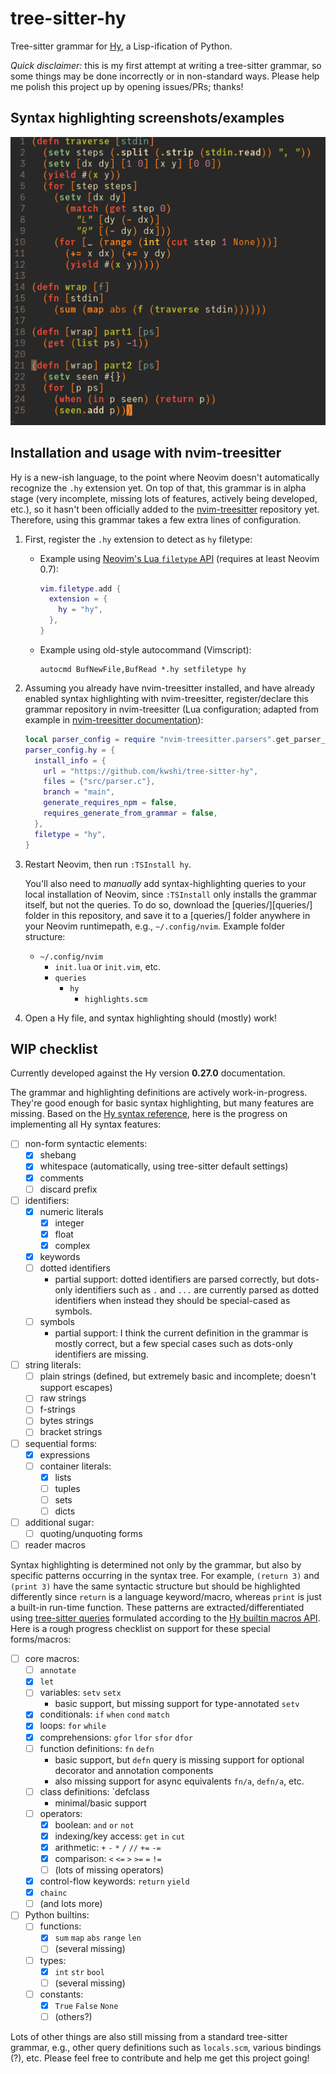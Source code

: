 # tree-sitter-hy

Tree-sitter grammar for [Hy][hy], a Lisp-ification of Python.

_Quick disclaimer:_ this is my first attempt at writing a tree-sitter grammar, so some things may be done incorrectly or in non-standard ways. Please help me polish this project up by opening issues/PRs; thanks!

[hy]: http://hylang.org

## Syntax highlighting screenshots/examples

![Advent of Code 2016 day 1 solution in Hy](doc/screenshot/aoc-2016-01.png)

## Installation and usage with nvim-treesitter

Hy is a new-ish language, to the point where Neovim doesn't automatically recognize the `.hy` extension yet. On top of that, this grammar is in alpha stage (very incomplete, missing lots of features, actively being developed, etc.), so it hasn't been officially added to the [nvim-treesitter][nvim-treesitter] repository yet. Therefore, using this grammar takes a few extra lines of configuration.

1. First, register the `.hy` extension to detect as `hy` filetype:

   - Example using [Neovim's Lua `filetype` API][nvim-lua-filetype] (requires at least Neovim 0.7):
     ```lua
     vim.filetype.add {
       extension = {
         hy = "hy",
       },
     }
     ```
   - Example using old-style autocommand (Vimscript):
     ```vim
     autocmd BufNewFile,BufRead *.hy setfiletype hy
     ```

2. Assuming you already have nvim-treesitter installed, and have already enabled syntax highlighting with nvim-treesitter, register/declare this grammar repository in nvim-treesitter (Lua configuration; adapted from example in [nvim-treesitter documentation][nvim-treesitter-declare]):

   ```lua
   local parser_config = require "nvim-treesitter.parsers".get_parser_configs()
   parser_config.hy = {
     install_info = {
       url = "https://github.com/kwshi/tree-sitter-hy",
       files = {"src/parser.c"},
       branch = "main",
       generate_requires_npm = false,
       requires_generate_from_grammar = false,
     },
     filetype = "hy",
   }
   ```

3. Restart Neovim, then run `:TSInstall hy`.

   You'll also need to _manually_ add syntax-highlighting queries to your local installation of Neovim, since `:TSInstall` only installs the grammar itself, but not the queries. To do so, download the [queries/][queries/] folder in this repository, and save it to a [queries/] folder anywhere in your Neovim runtimepath, e.g., `~/.config/nvim`. Example folder structure:

   - `~/.config/nvim`
     - `init.lua` or `init.vim`, etc.
     - `queries`
       - `hy`
         - `highlights.scm`

4. Open a Hy file, and syntax highlighting should (mostly) work!

[nvim-treesitter]: https://github.com/nvim-treesitter/nvim-treesitter
[nvim-treesitter-declare]: https://github.com/nvim-treesitter/nvim-treesitter/tree/master#adding-parsers
[nvim-lua-filetype]: https://neovim.io/doc/user/lua.html#vim.filetype

## WIP checklist

Currently developed against the Hy version **0.27.0** documentation.

The grammar and highlighting definitions are actively work-in-progress. They're good enough for basic syntax highlighting, but many features are missing. Based on the [Hy syntax reference][hy-syntax-reference], here is the progress on implementing all Hy syntax features:

- [ ] non-form syntactic elements:
  - [x] shebang
  - [x] whitespace (automatically, using tree-sitter default settings)
  - [x] comments
  - [ ] discard prefix
- [ ] identifiers:
  - [x] numeric literals
    - [x] integer
    - [x] float
    - [x] complex
  - [x] keywords
  - [ ] dotted identifiers
    - partial support: dotted identifiers are parsed correctly, but dots-only identifiers such as `.` and `...` are currently parsed as dotted identifiers when instead they should be special-cased as symbols.
  - [ ] symbols
    - partial support: I think the current definition in the grammar is mostly correct, but a few special cases such as dots-only identifiers are missing.
- [ ] string literals:
  - [ ] plain strings (defined, but extremely basic and incomplete; doesn't support escapes)
  - [ ] raw strings
  - [ ] f-strings
  - [ ] bytes strings
  - [ ] bracket strings
- [ ] sequential forms:
  - [x] expressions
  - [ ] container literals:
    - [x] lists
    - [ ] tuples
    - [ ] sets
    - [ ] dicts
- [ ] additional sugar:
  - [ ] quoting/unquoting forms
- [ ] reader macros

Syntax highlighting is determined not only by the grammar, but also by specific patterns occurring in the syntax tree. For example, `(return 3)` and `(print 3)` have the same syntactic structure but should be highlighted differently since `return` is a language keyword/macro, whereas `print` is just a built-in run-time function. These patterns are extracted/differentiated using [tree-sitter queries][nvim-treesitter-queries] formulated according to the [Hy builtin macros API][hy-builtin-macros]. Here is a rough progress checklist on support for these special forms/macros:

- [ ] core macros:
  - [ ] `annotate`
  - [x] `let`
  - [ ] variables: `setv` `setx`
    - basic support, but missing support for type-annotated `setv`
  - [x] conditionals: `if` `when` `cond` `match`
  - [x] loops: `for` `while`
  - [x] comprehensions: `gfor` `lfor` `sfor` `dfor`
  - [ ] function definitions: `fn` `defn`
    - basic support, but `defn` query is missing support for optional decorator and annotation components
    - also missing support for async equivalents `fn/a`, `defn/a`, etc.
  - [ ] class definitions: `defclass
    - minimal/basic support
  - [ ] operators:
    - [x] boolean: `and` `or` `not`
    - [x] indexing/key access: `get` `in` `cut`
    - [x] arithmetic: `+` `-` `*` `/` `//` `+=` `-=`
    - [x] comparison: `<` `<=` `>` `>=` `=` `!=`
    - [ ] (lots of missing operators)
  - [x] control-flow keywords: `return` `yield`
  - [x] `chainc`
  - [ ] (and lots more)
- [ ] Python builtins:
  - [ ] functions:
    - [x] `sum` `map` `abs` `range` `len`
    - [ ] (several missing)
  - [ ] types:
    - [x] `int` `str` `bool`
    - [ ] (several missing)
  - [ ] constants:
    - [x] `True` `False` `None`
    - [ ] (others?)

Lots of other things are also still missing from a standard tree-sitter grammar, e.g., other query definitions such as `locals.scm`, various bindings (?), etc. Please feel free to contribute and help me get this project going!

[hy-syntax-reference]: https://docs.hylang.org/en/stable/syntax.html
[nvim-treesitter-queries]: https://github.com/nvim-treesitter/nvim-treesitter/blob/master/CONTRIBUTING.md#parser-configurations
[hy-builtin-macros]: https://docs.hylang.org/en/stable/api.html
